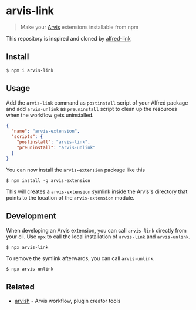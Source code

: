 # arvis-link

> Make your [Arvis](https://github.com/jopemachine/arvis) extensions installable from npm

This repository is inspired and cloned by [alfred-link](https://github.com/SamVerschueren/alfred-link/blob/master/readme.md)

## Install

```
$ npm i arvis-link
```

## Usage

Add the `arvis-link` command as `postinstall` script of your Alfred package and add `arvis-unlink` as `preuninstall` script to clean up the resources when the workflow gets uninstalled.

```json
{
  "name": "arvis-extension",
  "scripts": {
    "postinstall": "arvis-link",
    "preuninstall": "arvis-unlink"
  }
}
```

You can now install the `arvis-extension` package like this

```
$ npm install -g arvis-extension
```

This will creates a `arvis-extension` symlink inside the Arvis's directory that points to the location of the `arvis-extension` module.

## Development

When developing an Arvis extension, you can call `arvis-link` directly from your cli. Use `npx` to call the local installation of `arvis-link` and `arvis-unlink`.

```
$ npx arvis-link
```

To remove the symlink afterwards, you can call `arvis-unlink`.

```
$ npx arvis-unlink
```

## Related

- [arvish](https://github.com/jopemachine/arvish) - Arvis workflow, plugin creator tools
